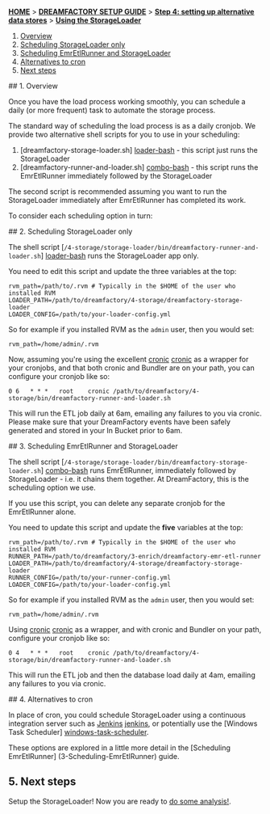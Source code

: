 [**HOME**](Home) > [**DREAMFACTORY SETUP GUIDE**](Setting-up-DreamFactory) > [**Step 4: setting up alternative data stores**](Setting-up-alternative-data-stores) > [**Using the StorageLoader**](3-Scheduling-the-StorageLoader)

1. [Overview](#scheduling-overview)
2. [Scheduling StorageLoader only](#storage-loader-cron)
3. [Scheduling EmrEtlRunner and StorageLoader](#runner-and-loader-cron)
4. [Alternatives to cron](#cron-alternatives)
5. [Next steps](#next-steps)

<a name="scheduling-overview"/>
## 1. Overview

Once you have the load process working smoothly, you can schedule a daily
(or more frequent) task to automate the storage process.

The standard way of scheduling the load process is as a daily cronjob. We
provide two alternative shell scripts for you to use in your scheduling:

1. [dreamfactory-storage-loader.sh] [loader-bash] - this script just runs the
   StorageLoader
2. [dreamfactory-runner-and-loader.sh] [combo-bash] - this script runs the
   EmrEtlRunner immediately followed by the StorageLoader

The second script is recommended assuming you want to run the StorageLoader
immediately after EmrEtlRunner has completed its work.

To consider each scheduling option in turn:

<a name="storage-loader-cron"/>
## 2. Scheduling StorageLoader only

The shell script [`/4-storage/storage-loader/bin/dreamfactory-runner-and-loader.sh`] [loader-bash]
runs the StorageLoader app only.

You need to edit this script and update the three variables at the top:

    rvm_path=/path/to/.rvm # Typically in the $HOME of the user who installed RVM
    LOADER_PATH=/path/to/dreamfactory/4-storage/dreamfactory-storage-loader
    LOADER_CONFIG=/path/to/your-loader-config.yml

So for example if you installed RVM as the `admin` user, then you would set:

    rvm_path=/home/admin/.rvm

Now, assuming you're using the excellent [cronic] [cronic] as a wrapper for
your cronjobs, and that both cronic and Bundler are on your path, you can
configure your cronjob like so:

    0 6   * * *   root    cronic /path/to/dreamfactory/4-storage/bin/dreamfactory-runner-and-loader.sh

This will run the ETL job daily at 6am, emailing any failures to you via cronic. Please make
sure that your DreamFactory events have been safely generated and stored in your In Bucket prior
to 6am.

<a name="runner-and-loader-cron"/>
## 3. Scheduling EmrEtlRunner and StorageLoader

The shell script [`/4-storage/storage-loader/bin/dreamfactory-storage-loader.sh`] [combo-bash]
runs EmrEtlRunner, immediately followed by StorageLoader - i.e. it chains them together. At
DreamFactory, this is the scheduling option we use.

If you use this script, you can delete any separate cronjob for the EmrEtlRunner alone.

You need to update this script and update the **five** variables at the top:

    rvm_path=/path/to/.rvm # Typically in the $HOME of the user who installed RVM
    RUNNER_PATH=/path/to/dreamfactory/3-enrich/dreamfactory-emr-etl-runner
    LOADER_PATH=/path/to/dreamfactory/4-storage/dreamfactory-storage-loader
    RUNNER_CONFIG=/path/to/your-runner-config.yml
    LOADER_CONFIG=/path/to/your-loader-config.yml

So for example if you installed RVM as the `admin` user, then you would set:

    rvm_path=/home/admin/.rvm

Using [cronic] [cronic] as a wrapper, and with cronic and Bundler on your path, configure
your cronjob like so:

    0 4   * * *   root    cronic /path/to/dreamfactory/4-storage/bin/dreamfactory-runner-and-loader.sh

This will run the ETL job and then the database load daily at 4am, emailing any failures
to you via cronic.

<a name="cron-alternatives"/>
## 4. Alternatives to cron

In place of cron, you could schedule StorageLoader using a continuous integration
server such as [Jenkins] [jenkins], or potentially use the
[Windows Task Scheduler] [windows-task-scheduler].

These options are explored in a little more detail in the [Scheduling EmrEtlRunner] (3-Scheduling-EmrEtlRunner) guide.

## 5. Next steps

Setup the StorageLoader! Now you are ready to [do some analysis!](Setting-up-DreamFactory#step5).


[storage-loader]: https://github.com/dreamfactorysoftware/dsp-core/tree/master/4-storage/storage-loader

[ice]: http://www.infobright.org/
[iee]: http://www.infobright.com/Products/
[irl]: https://github.com/dreamfactory/infobright-ruby-loader

[hive-etl]: https://github.com/dreamfactorysoftware/dsp-core/tree/master/3-enrich/hive-etl
[trackers]: https://github.com/dreamfactorysoftware/dsp-core/tree/master/1-trackers
[collectors]: https://github.com/dreamfactorysoftware/dsp-core/tree/master/2-collectors
[getting-started]: http://dreamfactory.com/product/get-started.html

[git-install]: http://git-scm.com/book/en/Getting-Started-Installing-Git
[ruby-install]: http://www.ruby-lang.org/en/downloads/
[nokogiri-install]: http://nokogiri.org/tutorials/installing_nokogiri.html
[rubygems-install]: http://docs.rubygems.org/read/chapter/3

[config-yml]: https://github.com/dreamfactorysoftware/dsp-core/blob/master/4-storage/storage-loader/config/config.yml
[loader-bash]: https://github.com/dreamfactorysoftware/dsp-core/blob/master/4-storage/storage-loader/bin/dreamfactory-storage-loader.sh
[combo-bash]: https://github.com/dreamfactorysoftware/dsp-core/blob/master/4-storage/storage-loader/bin/dreamfactory-runner-and-loader.sh

[cronic]: http://habilis.net/cronic/
[jenkins]: http://jenkins-ci.org/
[jenkins-tutorial]: http://blog.lusis.org/blog/2012/01/23/lowtech-monitoring-with-jenkins/
[windows-task-scheduler]: http://en.wikipedia.org/wiki/Windows_Task_Scheduler#Task_Scheduler_2.0